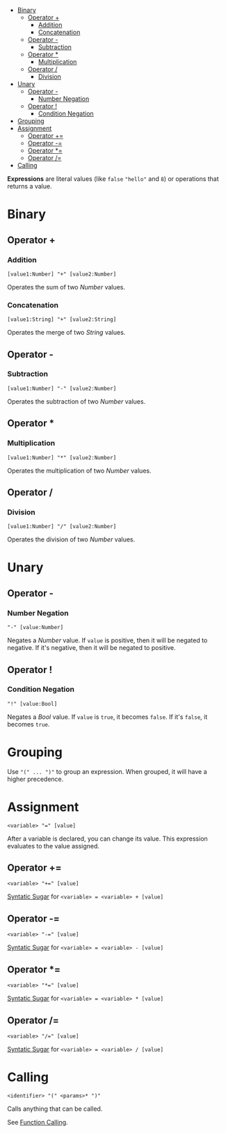 - [Binary](#binary)
	- [Operator +](#operator-)
		- [Addition](#addition)
		- [Concatenation](#concatenation)
	- [Operator -](#operator--)
		- [Subtraction](#subtraction)
	- [Operator \*](#operator--1)
		- [Multiplication](#multiplication)
	- [Operator /](#operator--2)
		- [Division](#division)
- [Unary](#unary)
	- [Operator -](#operator---1)
		- [Number Negation](#number-negation)
	- [Operator !](#operator--3)
		- [Condition Negation](#condition-negation)
- [Grouping](#grouping)
- [Assignment](#assignment)
	- [Operator +=](#operator--4)
	- [Operator -=](#operator---2)
	- [Operator \*=](#operator--5)
	- [Operator /=](#operator--6)
- [Calling](#calling)


**Expressions** are literal values (like `false` `"hello"` and `8`) or operations that returns a value.


# Binary

## Operator +
### Addition

`[value1:Number] "+" [value2:Number]`


Operates the sum of two *Number* values.



### Concatenation

`[value1:String] "+" [value2:String]`


Operates the merge of two *String* values.



## Operator -
### Subtraction

`[value1:Number] "-" [value2:Number]`


Operates the subtraction of two *Number* values.



## Operator *
### Multiplication

`[value1:Number] "*" [value2:Number]`


Operates the multiplication of two *Number* values.



## Operator /
### Division

`[value1:Number] "/" [value2:Number]`


Operates the division of two *Number* values.



# Unary

## Operator -
### Number Negation

`"-" [value:Number]`


Negates a *Number* value.
If `value` is positive, then it will be negated to negative. If it's negative, then it will be negated to positive.



## Operator !
### Condition Negation

`"!" [value:Bool]`


Negates a *Bool* value.
If `value` is `true`, it becomes `false`. If it's `false`, it becomes `true`.



# Grouping

Use `"(" ... ")"` to group an expression. When grouped, it will have a higher precedence.



# Assignment

`<variable> "=" [value]`


After a variable is declared, you can change its value. This expression evaluates to the value assigned.



## Operator +=

`<variable> "+=" [value]`


[Syntatic Sugar](/doc/language/syntax/syntatic_sugar.md) for `<variable> = <variable> + [value]`



## Operator -=

`<variable> "-=" [value]`


[Syntatic Sugar](/doc/language/syntax/syntatic_sugar.md) for `<variable> = <variable> - [value]`



## Operator *=

`<variable> "*=" [value]`


[Syntatic Sugar](/doc/language/syntax/syntatic_sugar.md) for `<variable> = <variable> * [value]`



## Operator /=

`<variable> "/=" [value]`


[Syntatic Sugar](/doc/language/syntax/syntatic_sugar.md) for `<variable> = <variable> / [value]`



# Calling

`<identifier> "(" <params>* ")"`

Calls anything that can be called.

See [Function Calling](/doc/language/features/functions.md#calling).